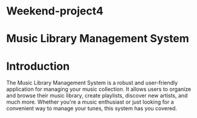 # Weekend-project4
# Music Library Management System
# Introduction
The Music Library Management System is a robust and user-friendly application for managing your music collection. It allows users to organize and browse their music library, create playlists, discover new artists, and much more. Whether you're a music enthusiast or just looking for a convenient way to manage your tunes, this system has you covered.
